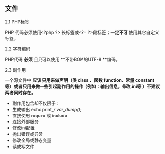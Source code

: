 ## 文件

2.1 PHP标签

PHP 代码必须使用&lt;?php ?&gt; 长标签或&lt;?= ?&gt;段标签；**一定不可** 使用其它自定义标签。

2.2 字符编码

PHP代码 **必须** 且只可以使用 **不带BOM的UTF-8 **编码。

2.3 副作用

一个源文件中 **应该 只用来做声明（类 class 、函数 function、常量 constant 等）或者只用来做一些引起副作用的操作（例如：输出信息，修改.ini等 ）不建议两者同时存在。**

* 副作用包含却不仅限于：
* 生成输出 echo print\__r var\_dump\(\);_
* 直接使用 require 或 include
* 连接外部服务
* 修改ini配置
* 抛出错误或异常
* 修改全局或静态变量
* 读或写文件



